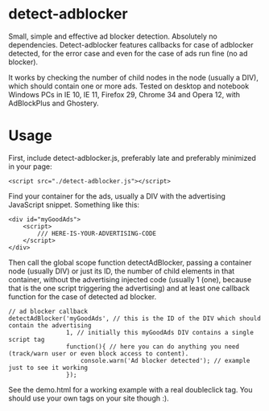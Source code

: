 detect-adblocker
================

Small, simple and effective ad blocker detection. Absolutely no dependencies. Detect-adblocker features callbacks for case of adblocker detected, for the error case and even for the case of ads run fine (no ad blocker).

It works by checking the number of child nodes in the node (usually a DIV), which should contain one or more ads. Tested on desktop and notebook Windows PCs in IE 10, IE 11, Firefox 29, Chrome 34 and Opera 12,  with AdBlockPlus and Ghostery.

# Usage

First, include detect-adblocker.js, preferably late and preferably minimized in your page:

    <script src="./detect-adblocker.js"></script>

Find your container for the ads, usually a DIV with the advertising JavaScript snippet. Something like this:

    <div id="myGoodAds">
        <script>
            /// HERE-IS-YOUR-ADVERTISING-CODE
        </script>
    </div>

Then call the global scope function detectAdBlocker, passing a container node (usually DIV) or just its ID, the number of child elements in that container, without the advertising injected code (usually 1 (one), because that is the one script triggering the advertising) and at least one callback function for the case of detected ad blocker.

    // ad blocker callback
    detectAdBlocker('myGoodAds', // this is the ID of the DIV which should contain the advertising
                    1, // initially this myGoodAds DIV contains a single script tag
                    function(){ // here you can do anything you need (track/warn user or even block access to content).
                        console.warn('Ad blocker detected'); // example just to see it working
                    });

See the demo.html for a working example with a real doubleclick tag. You should use your own tags on your site though :).

